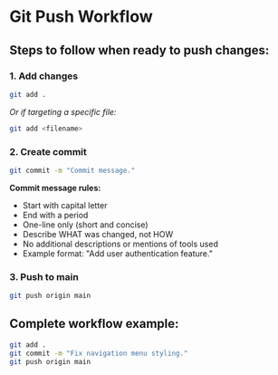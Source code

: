 # Git Push Workflow

## Steps to follow when ready to push changes:

### 1. Add changes
```bash
git add .
```
*Or if targeting a specific file:*
```bash
git add <filename>
```

### 2. Create commit
```bash
git commit -m "Commit message."
```

**Commit message rules:**
- Start with capital letter
- End with a period
- One-line only (short and concise)
- Describe WHAT was changed, not HOW
- No additional descriptions or mentions of tools used
- Example format: "Add user authentication feature."

### 3. Push to main
```bash
git push origin main
```

## Complete workflow example:
```bash
git add .
git commit -m "Fix navigation menu styling."
git push origin main
```
